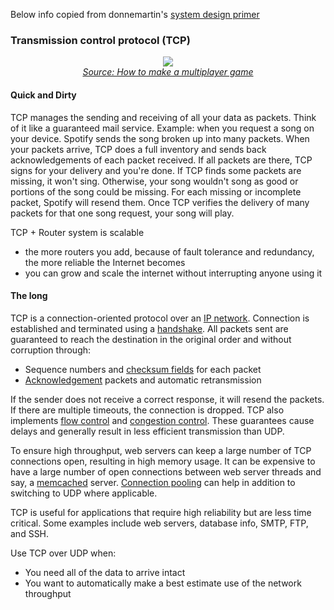 Below info copied from donnemartin's [system design primer](https://github.com/donnemartin/system-design-primer#transmission-control-protocol-tcp)

### Transmission control protocol (TCP)

<p align="center">
  <img src="http://i.imgur.com/JdAsdvG.jpg">
  <br/>
  <i><a href=http://www.wildbunny.co.uk/blog/2012/10/09/how-to-make-a-multi-player-game-part-1/>Source: How to make a multiplayer game</a></i>
</p>

#### Quick and Dirty

TCP manages the sending and receiving of all your data as packets. Think of it like a guaranteed mail service. Example: when you request a song on your device. Spotify sends the song broken up into many packets. When your packets arrive, TCP does a full inventory and sends back acknowledgements of each packet received. If all packets are there, TCP signs for your delivery and you're done. If TCP finds some packets are missing, it won't sing. Otherwise, your song wouldn't song as good or portions of the song could be missing. For each missing or incomplete packet, Spotify will resend them. Once TCP verifies the delivery of many packets for that one song request, your song will play.

TCP + Router system is scalable
  - the more routers you add, because of fault tolerance and redundancy, the more reliable the Internet becomes
  - you can grow and scale the internet without interrupting anyone using it

#### The long

TCP is a connection-oriented protocol over an [IP network](https://en.wikipedia.org/wiki/Internet_Protocol).  Connection is established and terminated using a [handshake](https://en.wikipedia.org/wiki/Handshaking).  All packets sent are guaranteed to reach the destination in the original order and without corruption through:

* Sequence numbers and [checksum fields](https://en.wikipedia.org/wiki/Transmission_Control_Protocol#Checksum_computation) for each packet
* [Acknowledgement](https://en.wikipedia.org/wiki/Acknowledgement_(data_networks)) packets and automatic retransmission

If the sender does not receive a correct response, it will resend the packets.  If there are multiple timeouts, the connection is dropped.  TCP also implements [flow control](https://en.wikipedia.org/wiki/Flow_control_(data)) and [congestion control](https://en.wikipedia.org/wiki/Network_congestion#Congestion_control).  These guarantees cause delays and generally result in less efficient transmission than UDP.

To ensure high throughput, web servers can keep a large number of TCP connections open, resulting in high memory usage.  It can be expensive to have a large number of open connections between web server threads and say, a [memcached](#memcached) server.  [Connection pooling](https://en.wikipedia.org/wiki/Connection_pool) can help in addition to switching to UDP where applicable.

TCP is useful for applications that require high reliability but are less time critical.  Some examples include web servers, database info, SMTP, FTP, and SSH.

Use TCP over UDP when:

* You need all of the data to arrive intact
* You want to automatically make a best estimate use of the network throughput
